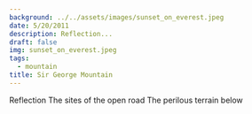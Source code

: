 ```yaml
---
background: ../../assets/images/sunset_on_everest.jpeg
date: 5/20/2011
description: Reflection...
draft: false
img: sunset_on_everest.jpeg
tags:
  - mountain
title: Sir George Mountain
---
```


Reflection
The sites of the open road
The perilous terrain below
